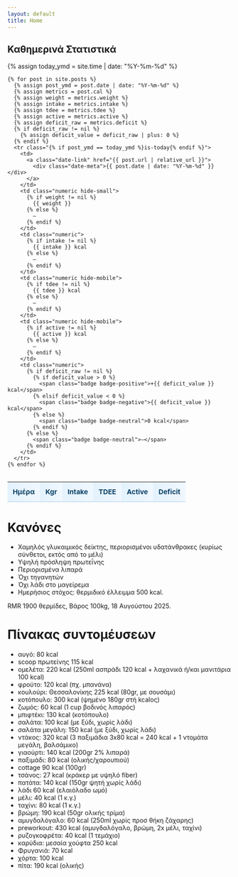 ```yaml
---
layout: default
title: Home
---
```




<style>
  .summary-table {
    width: 100%;
    border-collapse: collapse;
    margin: 2rem 0;
    font-size: 0.95rem;
  }

  .summary-table thead th {
    background: linear-gradient(90deg, #e3f2fd 0%, #f0f7ff 100%);
    color: #094067;
    text-align: left;
    padding: 0.75rem;
    border-bottom: 2px solid #cfe0f5;
  }

  .summary-table tbody tr:nth-child(even) td {
    background-color: #f8fafc;
  }

  .summary-table tbody tr:hover td {
    background-color: #eef6ff;
  }

  .summary-table tbody tr.is-today td {
    background: linear-gradient(90deg, #fff4cc 0%, #ffeab0 100%);
    font-weight: 600;
  }

  .summary-table td {
    padding: 0.75rem;
    border-bottom: 1px solid #e5e7eb;
    vertical-align: middle;
  }

  .summary-table td.numeric {
    text-align: right;
    font-variant-numeric: tabular-nums;
    white-space: nowrap;
  }

  .summary-table td .date-link {
    display: inline-block;
    color: #0f4c81;
    font-weight: 700;
    text-decoration: none;
  }

  .summary-table td .date-link:hover,
  .summary-table td .date-link:focus {
    text-decoration: underline;
  }

  .summary-table td .date-meta {
    margin-top: 0.15rem;
    font-size: 0.85rem;
  }

  .badge {
    display: inline-block;
    min-width: 4.2rem;
    padding: 0.25rem 0.65rem;
    border-radius: 999px;
    font-weight: 700;
    text-align: center;
    color: #fff;
    font-variant-numeric: tabular-nums;
  }

  .badge-positive {
    background-color: #2da44e;
  }

  .badge-negative {
    background-color: #d73a49;
  }

  .badge-neutral {
    background-color: #6b7280;
  }

  /* Hide TDEE and Active columns on mobile */
  @media (max-width: 768px) {
    .summary-table th.hide-mobile,
    .summary-table td.hide-mobile {
      display: none;
    }
    
    .summary-table {
      font-size: 0.8rem;
    }
    
    .summary-table thead th,
    .summary-table td {
      padding: 0.4rem 0.3rem;
    }
    
    .summary-table td .date-link {
      font-size: 0.85rem;
    }
    
    .summary-table td .date-meta {
      font-size: 0.75rem;
    }
    
    .badge {
      min-width: 3.5rem;
      padding: 0.2rem 0.4rem;
      font-size: 0.75rem;
    }
  }
  
  /* Extra small screens - hide weight column too */
  @media (max-width: 480px) {
    .summary-table th.hide-small,
    .summary-table td.hide-small {
      display: none;
    }
    
    .summary-table {
      font-size: 0.75rem;
    }
    
    .summary-table thead th,
    .summary-table td {
      padding: 0.35rem 0.25rem;
    }
  }
</style>

## Καθημερινά Στατιστικά

<table class="summary-table">
  <thead>
    <tr>
      <th>Ημέρα</th>
      <th class="numeric hide-small">Kgr</th>
      <th class="numeric">Intake</th>
      <th class="numeric hide-mobile">TDEE</th>
      <th class="numeric hide-mobile">Active</th>
      <th class="numeric">Deficit</th>
    </tr>
  </thead>
  <tbody>
    {% assign today_ymd = site.time | date: "%Y-%m-%d" %}

    {% for post in site.posts %}
      {% assign post_ymd = post.date | date: "%Y-%m-%d" %}
      {% assign metrics = post.cal %}
      {% assign weight = metrics.weight %}
      {% assign intake = metrics.intake %}
      {% assign tdee = metrics.tdee %}
      {% assign active = metrics.active %}
      {% assign deficit_raw = metrics.deficit %}
      {% if deficit_raw != nil %}
        {% assign deficit_value = deficit_raw | plus: 0 %}
      {% endif %}
      <tr class="{% if post_ymd == today_ymd %}is-today{% endif %}">
        <td>
          <a class="date-link" href="{{ post.url | relative_url }}">
            <div class="date-meta">{{ post.date | date: "%Y-%m-%d" }}</div>
          </a>
        </td>
        <td class="numeric hide-small">
          {% if weight != nil %}
            {{ weight }}
          {% else %}
            —
          {% endif %}
        </td>
        <td class="numeric">
          {% if intake != nil %}
            {{ intake }} kcal
          {% else %}
            —
          {% endif %}
        </td>
        <td class="numeric hide-mobile">
          {% if tdee != nil %}
            {{ tdee }} kcal
          {% else %}
            —
          {% endif %}
        </td>
        <td class="numeric hide-mobile">
          {% if active != nil %}
            {{ active }} kcal
          {% else %}
            —
          {% endif %}
        </td>
        <td class="numeric">
          {% if deficit_raw != nil %}
            {% if deficit_value > 0 %}
              <span class="badge badge-positive">+{{ deficit_value }} kcal</span>
            {% elsif deficit_value < 0 %}
              <span class="badge badge-negative">{{ deficit_value }} kcal</span>
            {% else %}
              <span class="badge badge-neutral">0 kcal</span>
            {% endif %}
          {% else %}
            <span class="badge badge-neutral">—</span>
          {% endif %}
        </td>
      </tr>
    {% endfor %}
  </tbody>
</table>

# Κανόνες

- Χαμηλός γλυκαιμικός δείκτης, περιορισμένοι υδατάνθρακες (κυρίως σύνθετοι, εκτός από το μέλι)
- Υψηλή πρόσληψη πρωτεΐνης
- Περιορισμένα λιπαρά
- Όχι τηγανητών
- Όχι λάδι στο μαγείρεμα
- Ημερήσιος στόχος: θερμιδικό έλλειμμα 500 kcal.

RMR 1900 θερμίδες, Βάρος 100kg, 18 Αυγούστου 2025.


# Πίνακας συντομέυσεων

- αυγό: 80 kcal
- scoop πρωτείνης 115 kcal
- ομελέτα: 220 kcal (250ml ασπράδι 120 kcal + λαχανικά ή/και μανιτάρια 100 kcal)
- φρούτο: 120 kcal (πχ. μπανάνα)
- κουλούρι: Θεσσαλονίκης  225 kcal (80gr, με σουσάμι)
- κοτόπουλο: 300 kcal (ψημένο 180gr στή kcalος)
- ζωμός: 60 kcal (1 cup βοδινός λιπαρός)
- μπιφτέκι: 130 kcal (κοτόπουλο)
- σαλάτα: 100 kcal (με ξύδι, χωρίς λάδι)
- σαλάτα μεγάλη: 150 kcal (με ξύδι, χωρίς λάδι)
- ντάκος: 320 kcal (3 παξιμάδια 3x80 kcal = 240 kcal + 1 ντομάτα μεγάλη, βαλσάμικο)
- γιαούρτι: 140 kcal (200gr 2% λιπαρά)
- παξιμάδι: 80 kcal (ολικής/χαρουπιού)
- cottage 90 kcal (100gr)
- τσάνος: 27 kcal (κράκερ με υψηλό fiber)
- πατάτα: 140 kcal (150gr ψητή χωρίς λάδι)
- λάδι 60 kcal (ελαιόλαδο ωμό)
- μέλι: 40 kcal (1 κ.γ.)
- ταχίνι:  80 kcal (1 κ.γ.)
- βρώμη: 190 kcal (50gr ολικής τρίμα)
- αμυγδαλόγαλο: 60 kcal (250ml χωρίς προσ θήκη ζάχαρης)
- preworkout: 430 kcal (αμυγδαλόγαλο, βρώμη, 2x μέλι, ταχίνι)
- ρυζογκοφρέτα: 40 kcal (1 τεμάχιο)
- καρύδια: μεσαία χούφτα 250 kcal
- Φρυγανιά: 70 kcal
- χόρτα: 100 kcal
- πίτα: 190 kcal (ολικής)
